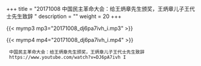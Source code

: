 +++
title = "20171008  中国民主革命大会：给王炳章先生颁奖，王炳章儿子王代士先生致辞 "
description = ""
weight = 20
+++

{{< mymp3 mp3="20171008_dj6pa7ivh_i.mp3" >}}

{{< mymp4 mp4="20171008_dj6pa7ivh_i.mp4" >}}

     
     中国民主革命大会：给王炳章先生颁奖，王炳章儿子王代士先生致辞 
     https://www.youtube.com/watch?v=DJ6pA7ivh I 
